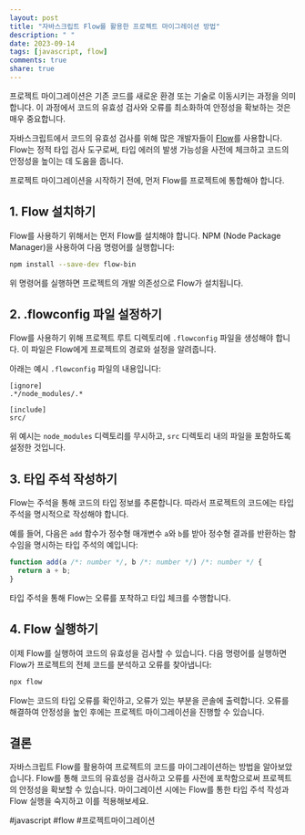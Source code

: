 ```yaml
---
layout: post
title: "자바스크립트 Flow를 활용한 프로젝트 마이그레이션 방법"
description: " "
date: 2023-09-14
tags: [javascript, flow]
comments: true
share: true
---
```


프로젝트 마이그레이션은 기존 코드를 새로운 환경 또는 기술로 이동시키는 과정을 의미합니다. 이 과정에서 코드의 유효성 검사와 오류를 최소화하여 안정성을 확보하는 것은 매우 중요합니다. 

자바스크립트에서 코드의 유효성 검사를 위해 많은 개발자들이 [Flow](https://flow.org/)를 사용합니다. Flow는 정적 타입 검사 도구로써, 타입 에러의 발생 가능성을 사전에 체크하고 코드의 안정성을 높이는 데 도움을 줍니다. 

프로젝트 마이그레이션을 시작하기 전에, 먼저 Flow를 프로젝트에 통합해야 합니다. 

## 1. Flow 설치하기

Flow를 사용하기 위해서는 먼저 Flow를 설치해야 합니다. NPM (Node Package Manager)을 사용하여 다음 명령어를 실행합니다:

```sh
npm install --save-dev flow-bin
```

위 명령어를 실행하면 프로젝트의 개발 의존성으로 Flow가 설치됩니다.

## 2. .flowconfig 파일 설정하기

Flow를 사용하기 위해 프로젝트 루트 디렉토리에 `.flowconfig` 파일을 생성해야 합니다. 이 파일은 Flow에게 프로젝트의 경로와 설정을 알려줍니다. 

아래는 예시 `.flowconfig` 파일의 내용입니다:

```
[ignore]
.*/node_modules/.*

[include]
src/
```

위 예시는 `node_modules` 디렉토리를 무시하고, `src` 디렉토리 내의 파일을 포함하도록 설정한 것입니다.

## 3. 타입 주석 작성하기

Flow는 주석을 통해 코드의 타입 정보를 추론합니다. 따라서 프로젝트의 코드에는 타입 주석을 명시적으로 작성해야 합니다.

예를 들어, 다음은 `add` 함수가 정수형 매개변수 `a`와 `b`를 받아 정수형 결과를 반환하는 함수임을 명시하는 타입 주석의 예입니다:

```javascript
function add(a /*: number */, b /*: number */) /*: number */ {
  return a + b;
}
```

타입 주석을 통해 Flow는 오류를 포착하고 타입 체크를 수행합니다.

## 4. Flow 실행하기

이제 Flow를 실행하여 코드의 유효성을 검사할 수 있습니다. 다음 명령어를 실행하면 Flow가 프로젝트의 전체 코드를 분석하고 오류를 찾아냅니다:

```sh
npx flow
```

Flow는 코드의 타입 오류를 확인하고, 오류가 있는 부분을 콘솔에 출력합니다. 오류를 해결하여 안정성을 높인 후에는 프로젝트 마이그레이션을 진행할 수 있습니다.

## 결론

자바스크립트 Flow를 활용하여 프로젝트의 코드를 마이그레이션하는 방법을 알아보았습니다. Flow를 통해 코드의 유효성을 검사하고 오류를 사전에 포착함으로써 프로젝트의 안정성을 확보할 수 있습니다. 마이그레이션 시에는 Flow를 통한 타입 주석 작성과 Flow 실행을 숙지하고 이를 적용해보세요.

#javascript #flow #프로젝트마이그레이션